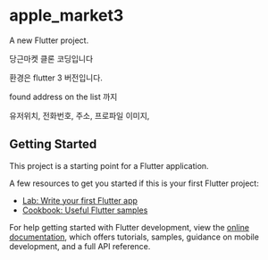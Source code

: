 # apple_market3

A new Flutter project.

당근마켓 클론 코딩입니다

환경은 flutter 3 버전입니다.

found address on the list 까지

유저위치, 전화번호, 주소, 프로파일 이미지,

## Getting Started

This project is a starting point for a Flutter application.

A few resources to get you started if this is your first Flutter project:

- [Lab: Write your first Flutter app](https://docs.flutter.dev/get-started/codelab)
- [Cookbook: Useful Flutter samples](https://docs.flutter.dev/cookbook)

For help getting started with Flutter development, view the
[online documentation](https://docs.flutter.dev/), which offers tutorials,
samples, guidance on mobile development, and a full API reference.
